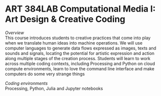 # ART 384LAB Computational Media I: Art Design & Creative Coding

<i>Overview </i> <br>
This course introduces students to creative practices that come into play when we translate human ideas into machine operations. We will use computer languages to generate data flows expressed as images, texts and sounds and signals, locating the potential for artistic expression and action along multiple stages of the creation process. Students will learn to work across  multiple coding contexts, including Processing and Python on cloud compute environments, learn to love the command line interface and make computers do some very strange things


<i>Coding environments</i>
<br>Processing, Python, Julia and Jupyter notebooks
